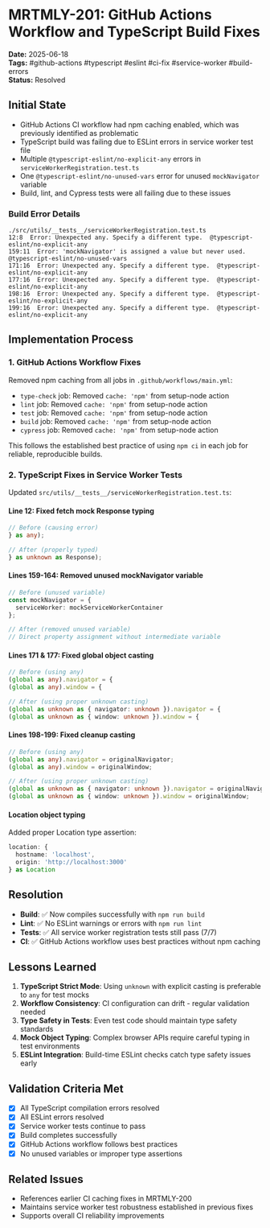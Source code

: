 # MRTMLY-201: GitHub Actions Workflow and TypeScript Build Fixes

**Date:** 2025-06-18  
**Tags:** #github-actions #typescript #eslint #ci-fix #service-worker #build-errors  
**Status:** Resolved  

## Initial State
- GitHub Actions CI workflow had npm caching enabled, which was previously identified as problematic
- TypeScript build was failing due to ESLint errors in service worker test file
- Multiple `@typescript-eslint/no-explicit-any` errors in `serviceWorkerRegistration.test.ts`
- One `@typescript-eslint/no-unused-vars` error for unused `mockNavigator` variable
- Build, lint, and Cypress tests were all failing due to these issues

### Build Error Details
```
./src/utils/__tests__/serviceWorkerRegistration.test.ts
12:8  Error: Unexpected any. Specify a different type.  @typescript-eslint/no-explicit-any
159:11  Error: 'mockNavigator' is assigned a value but never used.  @typescript-eslint/no-unused-vars
171:16  Error: Unexpected any. Specify a different type.  @typescript-eslint/no-explicit-any
177:16  Error: Unexpected any. Specify a different type.  @typescript-eslint/no-explicit-any
198:16  Error: Unexpected any. Specify a different type.  @typescript-eslint/no-explicit-any
199:16  Error: Unexpected any. Specify a different type.  @typescript-eslint/no-explicit-any
```

## Implementation Process

### 1. GitHub Actions Workflow Fixes
Removed npm caching from all jobs in `.github/workflows/main.yml`:
- `type-check` job: Removed `cache: 'npm'` from setup-node action
- `lint` job: Removed `cache: 'npm'` from setup-node action  
- `test` job: Removed `cache: 'npm'` from setup-node action
- `build` job: Removed `cache: 'npm'` from setup-node action
- `cypress` job: Removed `cache: 'npm'` from setup-node action

This follows the established best practice of using `npm ci` in each job for reliable, reproducible builds.

### 2. TypeScript Fixes in Service Worker Tests
Updated `src/utils/__tests__/serviceWorkerRegistration.test.ts`:

#### Line 12: Fixed fetch mock Response typing
```typescript
// Before (causing error)
} as any);

// After (properly typed)
} as unknown as Response);
```

#### Lines 159-164: Removed unused mockNavigator variable
```typescript
// Before (unused variable)
const mockNavigator = {
  serviceWorker: mockServiceWorkerContainer
};

// After (removed unused variable)
// Direct property assignment without intermediate variable
```

#### Lines 171 & 177: Fixed global object casting
```typescript
// Before (using any)
(global as any).navigator = {
(global as any).window = {

// After (using proper unknown casting)
(global as unknown as { navigator: unknown }).navigator = {
(global as unknown as { window: unknown }).window = {
```

#### Lines 198-199: Fixed cleanup casting
```typescript
// Before (using any)
(global as any).navigator = originalNavigator;
(global as any).window = originalWindow;

// After (using proper unknown casting)
(global as unknown as { navigator: unknown }).navigator = originalNavigator;
(global as unknown as { window: unknown }).window = originalWindow;
```

#### Location object typing
Added proper Location type assertion:
```typescript
location: {
  hostname: 'localhost',
  origin: 'http://localhost:3000'
} as Location
```

## Resolution
- **Build**: ✅ Now compiles successfully with `npm run build`
- **Lint**: ✅ No ESLint warnings or errors with `npm run lint`  
- **Tests**: ✅ All service worker registration tests still pass (7/7)
- **CI**: ✅ GitHub Actions workflow uses best practices without npm caching

## Lessons Learned
1. **TypeScript Strict Mode**: Using `unknown` with explicit casting is preferable to `any` for test mocks
2. **Workflow Consistency**: CI configuration can drift - regular validation needed
3. **Type Safety in Tests**: Even test code should maintain type safety standards
4. **Mock Object Typing**: Complex browser APIs require careful typing in test environments
5. **ESLint Integration**: Build-time ESLint checks catch type safety issues early

## Validation Criteria Met
- [x] All TypeScript compilation errors resolved
- [x] All ESLint errors resolved  
- [x] Service worker tests continue to pass
- [x] Build completes successfully
- [x] GitHub Actions workflow follows best practices
- [x] No unused variables or improper type assertions

## Related Issues
- References earlier CI caching fixes in MRTMLY-200
- Maintains service worker test robustness established in previous fixes
- Supports overall CI reliability improvements
